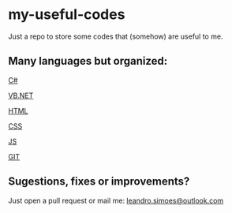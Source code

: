# **my-useful-codes**
Just a repo to store some codes that (somehow) are useful to me. 

## Many languages but organized:

[C#](https://github.com/leandrosimoes/my-useful-codes/tree/master/LANGUAGES/CSHARP)

[VB.NET](https://github.com/leandrosimoes/my-useful-codes/tree/master/LANGUAGES/VBNET/codes.md)

[HTML](https://github.com/leandrosimoes/my-useful-codes/tree/master/LANGUAGES/HTML/codes.md)

[CSS](https://github.com/leandrosimoes/my-useful-codes/tree/master/LANGUAGES/CSS/codes.md)

[JS](https://github.com/leandrosimoes/my-useful-codes/tree/master/LANGUAGES/JS/codes.md)

[GIT](https://github.com/leandrosimoes/my-useful-codes/tree/master/LANGUAGES/GIT/codes.md)

## Sugestions, fixes or improvements?
Just open a pull request or mail me: [leandro.simoes@outlook.com](mailto:leandro.simoes@outlook.com)
